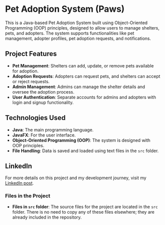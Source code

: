 # Pet Adoption System (Paws)

This is a Java-based Pet Adoption System built using Object-Oriented Programming (OOP) principles, designed to allow users to manage shelters, pets, and adopters. The system supports functionalities like pet management, adopter profiles, pet adoption requests, and notifications.

## Project Features
- **Pet Management**: Shelters can add, update, or remove pets available for adoption.
- **Adoption Requests**: Adopters can request pets, and shelters can accept or reject requests.
- **Admin Management**: Admins can manage the shelter details and oversee the adoption process.
- **User Authentication**: Separate accounts for admins and adopters with login and signup functionality.

## Technologies Used
- **Java**: The main programming language.
- **JavaFX**: For the user interface.
- **Object-Oriented Programming (OOP)**: The system is designed with OOP principles.
- **File Handling**: Data is saved and loaded using text files in the `src` folder.

## LinkedIn
For more details on this project and my development journey, visit my [LinkedIn post](https://www.linkedin.com/posts/ahmed-elkomy-b26190326_petadoption-javadevelopment-oop-ugcPost-7296186153727074304-fgt0?utm_source=social_share_send&utm_medium=member_desktop_web&rcm=ACoAAE3GpG0Bfu_Cb6s0VfLs9tH5ZP0ki0Be8wE).

### Files in the Project

- **Files in `src` folder**: The source files for the project are located in the `src` folder. There is no need to copy any of these files elsewhere; they are already included in the repository.
